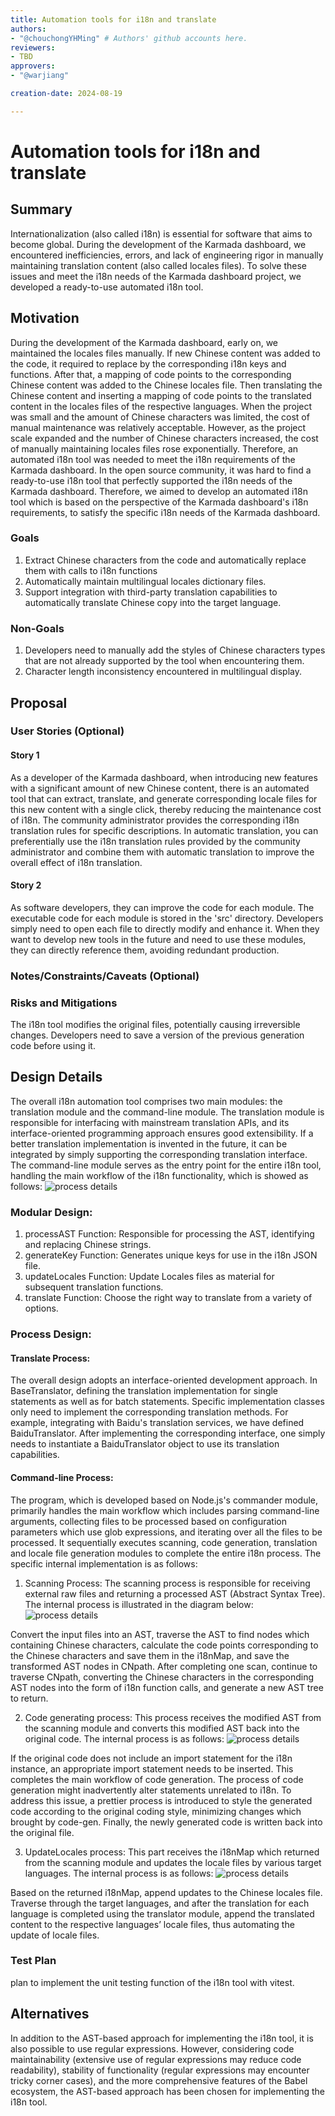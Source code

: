 ```yaml
---
title: Automation tools for i18n and translate
authors:
- "@chouchongYHMing" # Authors' github accounts here.
reviewers:
- TBD
approvers:
- "@warjiang"

creation-date: 2024-08-19

---
```


# Automation tools for i18n and translate

## Summary

Internationalization (also called i18n) is essential for software that aims to become global. During the development of the Karmada dashboard, we encountered inefficiencies, errors, and lack of engineering rigor in manually maintaining translation content (also called locales files). To solve these issues and meet the i18n needs of the Karmada dashboard project, we developed a ready-to-use automated i18n tool.

<!--
国际化(也称为i18n)对于需要全球化的软件来说是必须要的，在开发Karmada dashboard的过程中，我们遇到了手动维护翻译内容(也称为locales文件)效率低、容易出错、多人协作时缺乏工程化的问题，因此我们我们开发了一套开箱即用的i18n自动化工具，解决这些问题，满足Karmada dashboard项目的i18n的需求。
-->

## Motivation

During the development of the Karmada dashboard, early on, we maintained the locales files manually. If new Chinese content was added to the code, it required to replace by the corresponding i18n keys and functions. After that, a mapping of code points to the corresponding Chinese content was added to the Chinese locales file. Then translating the Chinese content and inserting a mapping of code points to the translated content in the locales files of the respective languages. When the project was small and the amount of Chinese characters was limited, the cost of manual maintenance was relatively acceptable. However, as the project scale expanded and the number of Chinese characters increased, the cost of manually maintaining locales files rose exponentially. Therefore, an automated i18n tool was needed to meet the i18n requirements of the Karmada dashboard. In the open source community, it was hard to find a ready-to-use i18n tool that perfectly supported the i18n needs of the Karmada dashboard. Therefore, we aimed to develop an automated i18n tool which is based on the perspective of the Karmada dashboard's i18n requirements, to satisfy the specific i18n needs of the Karmada dashboard.
<!--
在开发Karmada dashboard的过程中，早期我们是通过人工的方式来维护locales文件，如果代码中新增了中文内容，则需要替换中文内容为对应的码点+i18n的调用函数，之后在中文的locales文件中插入码点和对应的中文内容的映射关系，再翻译中文内容，并在对应的语言的locales文件插入码点和对应翻译后内容的映射关系。在项目规模小，中文字符少的情况下手动维护的成本相对可以接受，但是一旦项目规模逐渐扩大、中文字符变多的情况下，手动维护locales文件的方式的成本会呈指数倍上升，因此需要一套i18n自动化工具来满足Karmada dashboard的i18n需求。在开源社区中我们发现很难找到一套开箱即用的i18n工具能够完美支持Karmada dashboard的i18n需求，因此我们希望从Karmada dashboard的i18n需求出发，实现一套满足Karmada dashboard的i18n需求的i18n自动化工具。
-->

### Goals

1. Extract Chinese characters from the code and automatically replace them with calls to i18n functions
2. Automatically maintain multilingual locales dictionary files.
3. Support integration with third-party translation capabilities to automatically translate Chinese copy into the target language.

<!--
- 从代码中提取中文字符并自动将中文字符替换为i18n函数的调用
- 自动地维护多语言的locales字典文件
- 支持接入第三方翻译能力，自动的将中文文案翻译到目标语言
-->

### Non-Goals

1. Developers need to manually add the styles of Chinese characters types that are not already supported by the tool when encountering them.
2. Character length inconsistency encountered in multilingual display.

<!--
1. 开发人员需要在遇到工具不支持的汉字样式时手动添加样式。
2. 多语言显示过程中遇到的字符长度不一致现象
-->

## Proposal

<!--
1. 自动节点识别:增强工具以自动识别和处理源代码中的各种节点类型，包括纯字符串节点、模板文字节点、JSX文本节点和JSX属性节点。此功能将确保对可能需要国际化的所有潜在文本元素进行全面扫描和修改。

2. 汉字替换:实现一个健壮的机制，用相应的i18n密钥替换原始文件中所有检测到的汉字。这一步对于为多语言支持准备代码库和确保所有文本内容都为国际化做好准备至关重要。

3. 与本地化文件的集成:自动将新的i18n键包含到locale /zh-CN中。json文件。此过程应有效地处理更新，确保所有密钥都准确地反映在本地化文件中，而无需人工干预。

4. 翻译执行:开发和整合使用更新后的zh-CN的翻译程序。json文件生成对应的其他语言的翻译，如英语(en-US)和法语。该功能将允许快速和准确地制作多语言内容。
-->
### User Stories (Optional)

<!--
Detail the things that people will be able to do if this KEP is implemented.
Include as much detail as possible so that people can understand the "how" of
the system. The goal here is to make this feel real for users without getting
bogged down.
-->

#### Story 1
As a developer of the Karmada dashboard, when introducing new features with a significant amount of new Chinese content, there is an automated tool that can extract, translate, and generate corresponding locale files for this new content with a single click, thereby reducing the maintenance cost of i18n. The community administrator provides the corresponding i18n translation rules for specific descriptions. In automatic translation, you can preferentially use the i18n translation rules provided by the community administrator and combine them with automatic translation to improve the overall effect of i18n translation.

<!--
作为Karmada dashboard的项目开发人员，开发新feature的时候在项目中引入了大量的新增中文内容，对于这部分内容希望有一套自动化的工具可以一键完成新增中文内容的提取、翻译并生成对应的locale文件，降低i18n的维护成本。社区管理员对于特定的描述提供对应的i18n翻译规则，自动化翻译的时候可以优先采用社区管理员提供的i18n翻译规则再结合自动化翻译，提高整体i18n翻译的效果。
-->
#### Story 2
As software developers, they can improve the code for each module. The executable code for each module is stored in the 'src' directory. Developers simply need to open each file to directly modify and enhance it. When they want to develop new tools in the future and need to use these modules, they can directly reference them, avoiding redundant production.
<!--
作为程序开发者，它可以对每个模块的代码进行改进。在scr目录下存放了每个模块的执行代码。开发者只需点开每个文件即可直接对其进行修改和增强。当他们在未来想开发的新的工具，需要用到这些模块时，也可以直接进行引用，避免了重复生产。
-->

### Notes/Constraints/Caveats (Optional)

<!--
What are the caveats to the proposal?
What are some important details that didn't come across above?
Go in to as much detail as necessary here.
This might be a good place to talk about core concepts and how they relate.
-->

### Risks and Mitigations

The i18n tool modifies the original files, potentially causing irreversible changes. Developers need to save a version of the previous generation code before using it.
<!--
i18n工具会修改原始文件，可能导致不可逆的更改。开发人员需要在使用前保存上一代代码的一个版本。
-->

## Design Details
The overall i18n automation tool comprises two main modules: the translation module and the command-line module. The translation module is responsible for interfacing with mainstream translation APIs, and its interface-oriented programming approach ensures good extensibility. If a better translation implementation is invented in the future, it can be integrated by simply supporting the corresponding translation interface. The command-line module serves as the entry point for the entire i18n tool, handling the main workflow of the i18n functionality, which is showed as follows:
![process details](./images/i18n-tool-overview.jpg)
<!--
整体i18n自动化工具包含两个主要的模块：翻译模块以及命令行模块，翻译模块负责对接主流翻译API，面相接口的编程方式保证了良好的拓展性，如果未来有更好的翻译实现，只需要支持对应的翻译接口即可接入；命令行模块是整个i18n工具的入口，负责完成i18n功能的主流程，整体如下所示：
-->


### Modular Design:

1. processAST Function: Responsible for processing the AST, identifying and replacing Chinese strings.
2. generateKey Function: Generates unique keys for use in the i18n JSON file.
3. updateLocales Function: Update Locales files as material for subsequent translation functions.
4. translate Function: Choose the right way to translate from a variety of options.
<!--
功能模块化:

processAST功能: 负责AST的处理，识别和替换中文字符串.
generateKey功能: 生成i18n JSON文件中使用的唯一键。
updateLocales功能：更新Locales文件，作为后续翻译功能的材料。
translate功能： 从多种选择中挑选合适的方式进行翻译。

-->

### Process Design:
#### Translate Process:
 The overall design adopts an interface-oriented development approach. In BaseTranslator, defining the translation implementation for single statements as well as for batch statements. Specific implementation classes only need to implement the corresponding translation methods. For example, integrating with Baidu's translation services, we have defined BaiduTranslator. After implementing the corresponding interface, one simply needs to instantiate a BaiduTranslator object to use its translation capabilities.

<!--
整体设计上采用面相接口的开发模式，在BaseTranslator 中定义了对单个语句的翻译实现以及批量语句的翻译实现，具体的实现类中只需要实现对应的翻译方法即可，比如对接baidu提供的翻译实现，我们定义了BaiduTranslator,实现对应的接口后，使用时仅需要实例化BaiduTranslator对象即可调用对应的翻译实现
-->

#### Command-line Process:
The program, which is developed based on Node.js's commander module, primarily handles the main workflow which includes parsing command-line arguments, collecting files to be processed based on configuration parameters which use glob expressions, and iterating over all the files to be processed. It sequentially executes scanning, code generation,  translation and locale file generation modules to complete the entire i18n process. The specific internal implementation is as follows:
<!--
基于Node.js的commander模块开发实现的，程序的主流程中主要负责完成命令行参数的解析、根据配置参数通过glob表达式收集需要处理的文件、遍历所有待处理的文件，对待处理的文件执行依次执行扫描、代码生成模块、翻译&生成locale文件模块，完成整个i18n的过程，内部具体实现如下：
-->

1. Scanning Process: The scanning process is responsible for receiving external raw files and returning a processed AST (Abstract Syntax Tree). The internal process is illustrated in the diagram below:
![process details](./images/i18n-tool-scan.jpg)
<!--
扫描流程：扫描模块负责接收外部传入的原始文件，返回处理好的AST(Abstract Syntax Tree)树，内部流程如图：
-->
Convert the input files into an AST, traverse the AST to find nodes which containing Chinese characters, calculate the code points corresponding to the Chinese characters and save them in the i18nMap, and save the transformed AST nodes in CNpath. After completing one scan, continue to traverse CNpath, converting the Chinese characters in the corresponding AST nodes into the form of i18n function calls, and generate a new AST tree to return.
<!--
将输入的文件转换成AST树，遍历AST树找到包含中文字符的AST节点，计算中文字符对应的码点保存在i18nMap中，并将AST节点作统一转换后保存在CNpath中。完成一趟扫描后，继续遍历CNpath，将对应的AST节点中的中文字符转成i18n的函数调用的形式，生成新的AST树返回出去。
-->
2. Code generating process: This process receives the modified AST from the scanning module and converts this modified AST back into the original code. The internal process is as follows:
![process details](./images/i18n-tool-codeG.jpg)
<!--
代码生成流程：接收扫描模块返回的修改后的AST树，将修改后的AST树转换成原始代码，内部流程如图:
-->
If the original code does not include an import statement for the i18n instance, an appropriate import statement needs to be inserted. This completes the main workflow of code generation. The process of code generation might inadvertently alter statements unrelated to i18n. To address this issue, a prettier process is introduced to style the generated code according to the original coding style, minimizing changes which brought by code-gen. Finally, the newly generated code is written back into the original file.
<!--
如果原始代码中没有对i18n实例的导入，则需要插入对应的import语句。到这里已经完成代码生成的主流程，代码生成的过程可能会导致i18n无关的语句在做code-gen的过程中也被修改了，为了解决这个问题，额外引入了prettier流程，将生成后代码按照原始代码风格做一次prettier，最小化code-gen带来的变更，最后将生成好的代码覆盖写入原始文件中。
-->

3. UpdateLocales process: This part receives the i18nMap which returned from the scanning module and updates the locale files by various target languages. The internal process is as follows: 
![process details](./images/i18n-tool-upLoc.jpg)
<!--
更新locale文件流程： 接收扫描模块返回的i18nMap ，更新多种目标语言的locales文件，内部流程如图：
-->
Based on the returned i18nMap, append updates to the Chinese locales file. Traverse through the target languages, and after the translation for each language is completed using the translator module, append the translated content to the respective languages’ locale files, thus automating the update of locale files.
<!--
根据返回i18nMap更新追加写入到中文locales文件中，遍历目标语言，在调用translator模块完成对应语言的翻译后，将翻译好的内容追加写入到对应语言的locales文件中，完成locales文件的自动更新
-->

### Test Plan

plan to implement the unit testing function of the i18n tool with vitest.

<!--
计划采用vitest实现i18n工具的单元测试功能
-->

## Alternatives

In addition to the AST-based approach for implementing the i18n tool, it is also possible to use regular expressions. However, considering code maintainability (extensive use of regular expressions may reduce code readability), stability of functionality (regular expressions may encounter tricky corner cases), and the more comprehensive features of the Babel ecosystem, the AST-based approach has been chosen for implementing the i18n tool.

<!--
实现i18n工具的除了基于AST的技术路线，还可以通过正则表达式的方式实现，但是考虑到代码的可维护性(大量正则可能会导致代码可读性变差)、功能的稳定性(正则可能遇到比较棘手的corner case)以及 babel生态功能更加完善，因此考虑基于AST的技术路线实现i18n工具.
-->

<!--
Note: This is a simplified version of kubernetes enhancement proposal template.
https://github.com/kubernetes/enhancements/tree/3317d4cb548c396a430d1c1ac6625226018adf6a/keps/NNNN-kep-template
-->